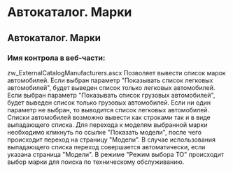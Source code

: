 ﻿---
description: 2.4.7
---
# Автокаталог. Марки
## Автокаталог. Марки
### Имя контрола в веб-части: 
zw_ExternalCatalogManufacturers.ascx
Позволяет вывести список марок автомобилей. 
Если выбран параметр "Показывать список легковых автомобилей", будет выведен список только легковых автомобилей.
Если выбран параметр "Показывать список грузовых автомобилей", будет выведен список только грузовых автомобилей.
Если ни один параметр не выбран, то выводится список легковых автомобилей.
Списки автомобилей возможно вывести как строками так и в виде выпадающего списка.
Для перехода к моделям выбранной марки необходимо кликнуть по ссылке "Показать модели", после чего происходит переход на страницу "Модели".
В случае использования выпадающего списка переход совершается автоматически, если указана страница "Модели".
В режиме "Режим выбора ТО" происходит выбор марки для поиска по техническому обслуживанию.
